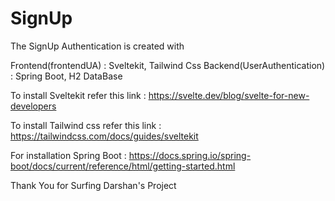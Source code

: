 # SignUp

The SignUp Authentication is created with 

Frontend(frontendUA) : Sveltekit, Tailwind Css
Backend(UserAuthentication) : Spring Boot, H2 DataBase

To install Sveltekit refer this link : https://svelte.dev/blog/svelte-for-new-developers

To install Tailwind css refer this link : https://tailwindcss.com/docs/guides/sveltekit

For installation Spring Boot : https://docs.spring.io/spring-boot/docs/current/reference/html/getting-started.html

Thank You for Surfing Darshan's Project
